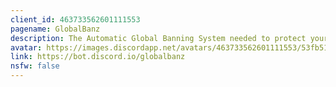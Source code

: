 ```yaml
---
client_id: 463733562601111553
pagename: GlobalBanz
description: The Automatic Global Banning System needed to protect your guild!
avatar: https://images.discordapp.net/avatars/463733562601111553/53fb512afe1b75673cf6931152c037fa.png
link: https://bot.discord.io/globalbanz
nsfw: false
---
```

